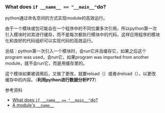 ### What does `if __name__ == "__main__"`do?
python通过命名空间的方式实现module的高效运行。

由于一个模块或包可能会在一个程序中的不同位置多次引用，所以python第一次引入模块时对其进行缓存，而不是每次都执行模块中的代码，这样应用程序的模块化和良好的代码组织可以实现代码的高效运行。

总结：python第一次引入一个模块时，会run它并且缓存它，如果之后这个program was used，会run它，如果program was imported from another module，就不会run它，而是用缓存里的。

这个模块如果被调用后，又做了更改，就要reload（）或者dreload（），以更改缓存中的内容。（**利用python进行数据分析P77**）

参考资料

* [What does `if __name__ == "__main__"`do?](https://stackoverflow.com/questions/419163/what-does-if-name-main-do)
* [A module's `__name__`](http://ibiblio.org/g2swap/byteofpython/read/module-name.html)

